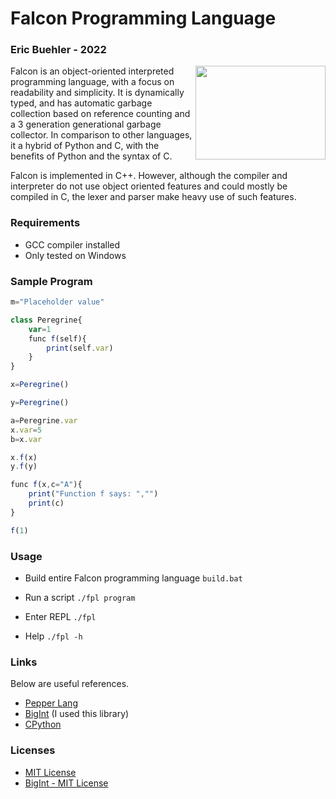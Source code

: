 # Falcon Programming Language
### Eric Buehler - 2022 ###

<img src="https://github.com/EricLBuehler/Falcon-Programming-Language/blob/a18101360097063069c242e865a4595219c0f937/logo.jpg" width="208" height="150" align="right" />

Falcon is an object-oriented interpreted programming language, with a focus on readability and simplicity. It is dynamically typed, and has automatic garbage collection based on reference counting and a 3 generation generational garbage collector. In comparison to other languages, it a hybrid of Python and C, with the benefits of Python and the syntax of C.

Falcon is implemented in C++. However, although the compiler and interpreter do not use object oriented features and could mostly be compiled in C, the lexer and parser make heavy use of such features.

### Requirements ###
- GCC compiler installed
- Only tested on Windows

### Sample Program ###
```js
m="Placeholder value"

class Peregrine{
    var=1
    func f(self){
        print(self.var)
    }
}

x=Peregrine()

y=Peregrine()

a=Peregrine.var
x.var=5
b=x.var

x.f(x)
y.f(y)

func f(x,c="A"){
    print("Function f says: ","")
    print(c)
}

f(1)
```

### Usage ###
- Build entire Falcon programming language
```build.bat```

- Run a script
```./fpl program```

- Enter REPL
```./fpl```

- Help
```./fpl -h```

### Links ###
Below are useful references.
- <a href='https://github.com/dannyvankooten/pepper-lang'>Pepper Lang</a>
- <a href='https://github.com/faheel/BigInt'>BigInt</a> (I used this library)
- <a href='https://github.com/python/cpython'>CPython</a>

### Licenses ###
- [MIT License](LICENSE)
- [BigInt - MIT License](https://github.com/EricLBuehler/Falcon-Programming-Language/blob/main/object/BigInt.hpp)
